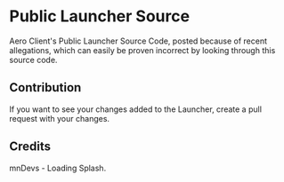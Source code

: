 # Public Launcher Source

Aero Client's Public Launcher Source Code, posted because of recent allegations, which can easily be proven incorrect by looking through this source code.

## Contribution

If you want to see your changes added to the Launcher, create a pull request with your changes.

## Credits

mnDevs - Loading Splash.
